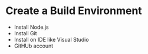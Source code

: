 # Create a Build Environment
- Install Node.js
- Install Git
- Install on IDE like Visual Studio
- GitHUb account
